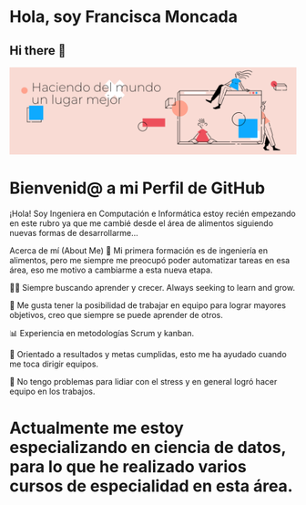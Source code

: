 # Hola, soy Francisca Moncada
## Hi there 👋
![Mi Banner de Perfil](./banner-perfil.png)
# Bienvenid@ a mi Perfil de GitHub
¡Hola! Soy Ingeniera en Computación e Informática estoy recién empezando en este rubro ya que me cambié desde el área de alimentos siguiendo nuevas formas de desarrollarme...

Acerca de mí (About Me)
💼 Mi primera formación es de ingeniería en alimentos, pero me siempre me preocupó poder automatizar tareas en esa área, eso me motivo a cambiarme a esta nueva etapa.

👨‍💻 Siempre buscando aprender y crecer. Always seeking to learn and grow.

🤝 Me gusta tener la posibilidad de trabajar en equipo para lograr mayores objetivos, creo que siempre se puede aprender de otros.

📊 Experiencia en metodologías Scrum y kanban.

🎯 Orientado a resultados y metas cumplidas, esto me ha ayudado cuando me toca dirigir equipos.

🧐 No tengo problemas para lidiar con el stress y en general logró hacer equipo en los trabajos.

# Actualmente me estoy especializando en ciencia de datos, para lo que he realizado varios cursos de especialidad en esta área.

